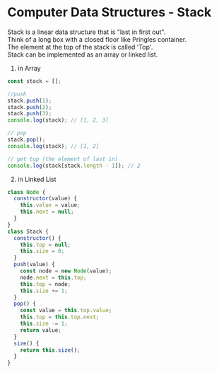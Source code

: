 # Computer Data Structures - Stack

Stack is a linear data structure that is "last in first out".  
Think of a long box with a closed floor like Pringles container.  
The element at the top of the stack is called 'Top'.  
Stack can be implemented as an array or linked list.

1. in Array

```javascript
const stack = [];

//push
stack.push(1);
stack.push(2);
stack.push(3);
console.log(stack); // [1, 2, 3]

// pop
stack.pop();
console.log(stack); // [1, 2]

// get top (the element of last in)
console.log(stack[stack.length - 1]); // 2
```

2. in Linked List

```javascript
class Node {
  constructor(value) {
    this.value = value;
    this.next = null;
  }
}
class Stack {
  constructor() {
    this.top = null;
    this.size = 0;
  }
  push(value) {
    const node = new Node(value);
    node.next = this.top;
    this.top = node;
    this.size += 1;
  }
  pop() {
    const value = this.top.value;
    this.top = this.top.next;
    this.size -= 1;
    return value;
  }
  size() {
    return this.size();
  }
}
```
